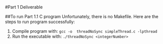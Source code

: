 #Part 1 Deliverable

##To run Part 1.1 C program
Unfortunately, there is no Makefile. Here are the steps to run program successfully:
1. Compile program with: ```gcc -o  threadNoSync simpleThread.c -lpthread```
2. Run the executable with: ```./threadNoSync <integerNumber> ```

